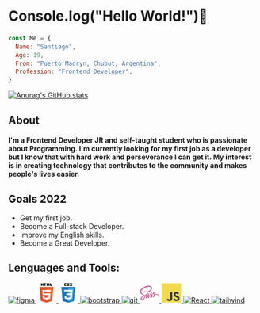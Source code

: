 # Console.log("Hello World!")👋
```javascript
const Me = {
  Name: "Santiago",
  Age: 19,
  From: "Puerto Madryn, Chubut, Argentina",
  Profession: "Frontend Developer",
}
```

[![Anurag's GitHub stats](https://github-readme-stats.vercel.app/api?username=Santipac)](https://github.com/anuraghazra/github-readme-stats)

## About
#### I'm a Frontend Developer JR and self-taught student who is passionate about Programming. I'm currently looking for my first job as a developer but I know that with hard work and perseverance I can get it. My interest is in creating technology that contributes to the community and makes people's lives easier.

## Goals 2022
- Get my first job.
- Become a Full-stack Developer.
- Improve my English skills.
- Become a Great Developer.

## Lenguages and Tools:
<p align="left"> 
   <a href="https://www.figma.com/" target="_blank" rel="noreferrer" padding="16px"> <img src="https://www.vectorlogo.zone/logos/figma/figma-icon.svg" alt="figma" width="40" height="40"/> </a>
  <a href="https://www.w3.org/html/" target="_blank" rel="noreferrer"> <img src="https://raw.githubusercontent.com/devicons/devicon/master/icons/html5/html5-original-wordmark.svg" alt="html5" width="40" height="40"/> </a>
   <a href="https://www.w3schools.com/css/" target="_blank" rel="noreferrer"> <img src="https://raw.githubusercontent.com/devicons/devicon/master/icons/css3/css3-original-wordmark.svg" alt="css3" width="40" height="40"/> </a>
  <a href="https://getbootstrap.com" target="_blank" rel="noreferrer"> <img src="https://user-images.githubusercontent.com/92342946/174460830-20a73dee-8bd5-4f3f-9323-009a0e37d35f.png" alt="bootstrap" width="40" height="40"/> </a> <a href="https://git-scm.com/" target="_blank" rel="noreferrer"> <img src="https://www.vectorlogo.zone/logos/git-scm/git-scm-icon.svg" alt="git" width="40" height="40"/> </a>  <a href="https://sass-lang.com" target="_blank" rel="noreferrer"> <img src="https://raw.githubusercontent.com/devicons/devicon/master/icons/sass/sass-original.svg" alt="sass" width="40" height="40"/> </a> 
   <a href="https://developer.mozilla.org/en-US/docs/Web/JavaScript" target="_blank" rel="noreferrer"> <img src="https://raw.githubusercontent.com/devicons/devicon/master/icons/javascript/javascript-original.svg" alt="javascript" width="40" height="40"/> </a>
<a href="https://reactjs.org" target="_blank" rel="noreferrer"> <img src="https://user-images.githubusercontent.com/92342946/174460858-3b0a7251-54b4-484f-b7f0-35abe2e2a646.png" alt="React" width="40" height="40"/> </a>
  <a href="https://tailwindcss.com/" target="_blank" rel="noreferrer"> <img src="https://user-images.githubusercontent.com/92342946/174460808-7abc0378-35dc-4830-bab4-1b4dc0e866b7.png" alt="tailwind" width="40" height="40"/> </a>
</p>
